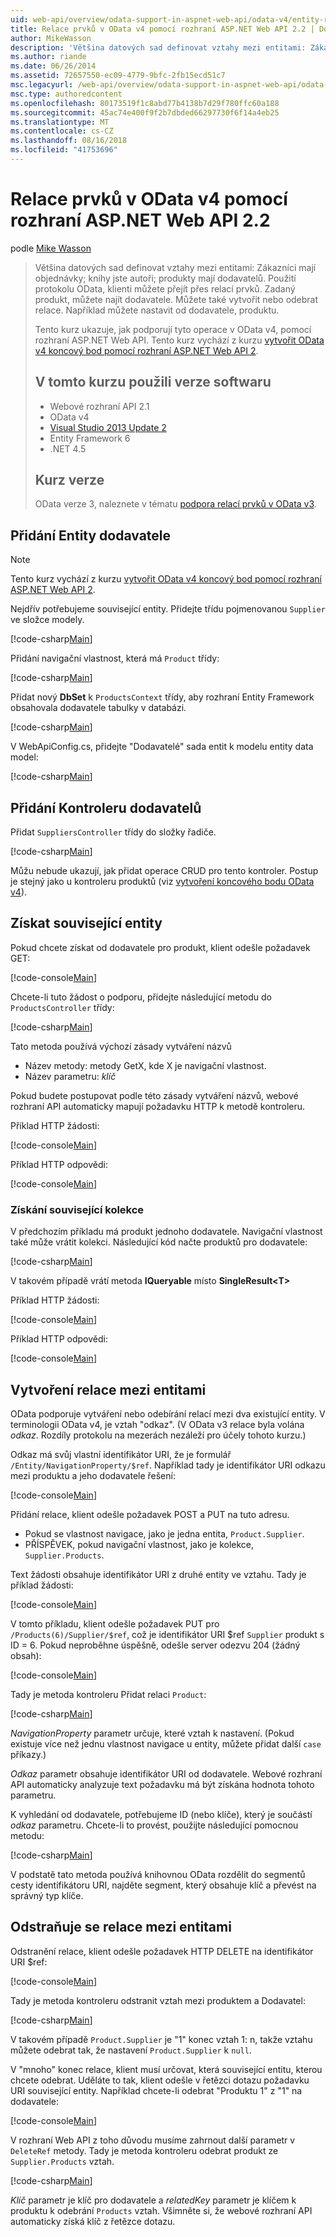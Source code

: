 ```yaml
---
uid: web-api/overview/odata-support-in-aspnet-web-api/odata-v4/entity-relations-in-odata-v4
title: Relace prvků v OData v4 pomocí rozhraní ASP.NET Web API 2.2 | Dokumentace Microsoftu
author: MikeWasson
description: 'Většina datových sad definovat vztahy mezi entitami: Zákazníci mají objednávky; knihy jste autoři; produkty mají dodavatelů. Použití protokolu OData, klienti se můžete dostat přes...'
ms.author: riande
ms.date: 06/26/2014
ms.assetid: 72657550-ec09-4779-9bfc-2fb15ecd51c7
msc.legacyurl: /web-api/overview/odata-support-in-aspnet-web-api/odata-v4/entity-relations-in-odata-v4
msc.type: authoredcontent
ms.openlocfilehash: 80173519f1c8abd77b4138b7d29f780ffc60a188
ms.sourcegitcommit: 45ac74e400f9f2b7dbded66297730f6f14a4eb25
ms.translationtype: MT
ms.contentlocale: cs-CZ
ms.lasthandoff: 08/16/2018
ms.locfileid: "41753696"
---
```

<a name="entity-relations-in-odata-v4-using-aspnet-web-api-22"></a>Relace prvků v OData v4 pomocí rozhraní ASP.NET Web API 2.2
====================
podle [Mike Wasson](https://github.com/MikeWasson)

> Většina datových sad definovat vztahy mezi entitami: Zákazníci mají objednávky; knihy jste autoři; produkty mají dodavatelů. Použití protokolu OData, klienti můžete přejít přes relací prvků. Zadaný produkt, můžete najít dodavatele. Můžete také vytvořit nebo odebrat relace. Například můžete nastavit od dodavatele, produktu.
> 
> Tento kurz ukazuje, jak podporují tyto operace v OData v4, pomocí rozhraní ASP.NET Web API. Tento kurz vychází z kurzu [vytvořit OData v4 koncový bod pomocí rozhraní ASP.NET Web API 2](create-an-odata-v4-endpoint.md).
> 
> ## <a name="software-versions-used-in-the-tutorial"></a>V tomto kurzu použili verze softwaru
> 
> 
> - Webové rozhraní API 2.1
> - OData v4
> - [Visual Studio 2013 Update 2](https://www.visualstudio.com/downloads/download-visual-studio-vs)
> - Entity Framework 6
> - .NET 4.5
> 
> 
> ## <a name="tutorial-versions"></a>Kurz verze
> 
> OData verze 3, naleznete v tématu [podpora relací prvků v OData v3](https://asp.net/web-api/overview/odata-support-in-aspnet-web-api/odata-v3/working-with-entity-relations).


## <a name="add-a-supplier-entity"></a>Přidání Entity dodavatele

> [!NOTE]
> Tento kurz vychází z kurzu [vytvořit OData v4 koncový bod pomocí rozhraní ASP.NET Web API 2](create-an-odata-v4-endpoint.md).


Nejdřív potřebujeme související entity. Přidejte třídu pojmenovanou `Supplier` ve složce modely.

[!code-csharp[Main](entity-relations-in-odata-v4/samples/sample1.cs)]

Přidání navigační vlastnost, která má `Product` třídy:

[!code-csharp[Main](entity-relations-in-odata-v4/samples/sample2.cs?highlight=13-15)]

Přidat nový **DbSet** k `ProductsContext` třídy, aby rozhraní Entity Framework obsahovala dodavatele tabulky v databázi.

[!code-csharp[Main](entity-relations-in-odata-v4/samples/sample3.cs?highlight=10)]

V WebApiConfig.cs, přidejte &quot;Dodavatelé&quot; sada entit k modelu entity data model:

[!code-csharp[Main](entity-relations-in-odata-v4/samples/sample4.cs?highlight=6)]

## <a name="add-a-suppliers-controller"></a>Přidání Kontroleru dodavatelů

Přidat `SuppliersController` třídy do složky řadiče.

[!code-csharp[Main](entity-relations-in-odata-v4/samples/sample5.cs)]

Můžu nebude ukazují, jak přidat operace CRUD pro tento kontroler. Postup je stejný jako u kontroleru produktů (viz [vytvoření koncového bodu OData v4](create-an-odata-v4-endpoint.md)).

## <a name="getting-related-entities"></a>Získat související entity

Pokud chcete získat od dodavatele pro produkt, klient odešle požadavek GET:

[!code-console[Main](entity-relations-in-odata-v4/samples/sample6.cmd)]

Chcete-li tuto žádost o podporu, přidejte následující metodu do `ProductsController` třídy:

[!code-csharp[Main](entity-relations-in-odata-v4/samples/sample7.cs)]

Tato metoda používá výchozí zásady vytváření názvů

- Název metody: metody GetX, kde X je navigační vlastnost.
- Název parametru: *klíč*

Pokud budete postupovat podle této zásady vytváření názvů, webové rozhraní API automaticky mapují požadavku HTTP k metodě kontroleru.

Příklad HTTP žádosti:

[!code-console[Main](entity-relations-in-odata-v4/samples/sample8.cmd)]

Příklad HTTP odpovědi:

[!code-console[Main](entity-relations-in-odata-v4/samples/sample9.cmd)]

### <a name="getting-a-related-collection"></a>Získání související kolekce

V předchozím příkladu má produkt jednoho dodavatele. Navigační vlastnost také může vrátit kolekci. Následující kód načte produktů pro dodavatele:

[!code-csharp[Main](entity-relations-in-odata-v4/samples/sample10.cs)]

V takovém případě vrátí metoda **IQueryable** místo **SingleResult&lt;T&gt;**

Příklad HTTP žádosti:

[!code-console[Main](entity-relations-in-odata-v4/samples/sample11.cmd)]

Příklad HTTP odpovědi:

[!code-console[Main](entity-relations-in-odata-v4/samples/sample12.cmd)]

## <a name="creating-a-relationship-between-entities"></a>Vytvoření relace mezi entitami

OData podporuje vytváření nebo odebírání relací mezi dva existující entity. V terminologii OData v4, je vztah &quot;odkaz&quot;. (V OData v3 relace byla volána *odkaz*. Rozdíly protokolu na mezerách nezáleží pro účely tohoto kurzu.)

Odkaz má svůj vlastní identifikátor URI, že je formulář `/Entity/NavigationProperty/$ref`. Například tady je identifikátor URI odkazu mezi produktu a jeho dodavatele řešení:

[!code-console[Main](entity-relations-in-odata-v4/samples/sample13.cmd)]

Přidání relace, klient odešle požadavek POST a PUT na tuto adresu.

- Pokud se vlastnost navigace, jako je jedna entita, `Product.Supplier`.
- PŘÍSPĚVEK, pokud navigační vlastnost, jako je kolekce, `Supplier.Products`.

Text žádosti obsahuje identifikátor URI z druhé entity ve vztahu. Tady je příklad žádosti:

[!code-console[Main](entity-relations-in-odata-v4/samples/sample14.cmd)]

V tomto příkladu, klient odešle požadavek PUT pro `/Products(6)/Supplier/$ref`, což je identifikátor URI $ref `Supplier` produkt s ID = 6. Pokud neproběhne úspěšně, odešle server odezvu 204 (žádný obsah):

[!code-console[Main](entity-relations-in-odata-v4/samples/sample15.cmd)]

Tady je metoda kontroleru Přidat relaci `Product`:

[!code-csharp[Main](entity-relations-in-odata-v4/samples/sample16.cs)]

*NavigationProperty* parametr určuje, které vztah k nastavení. (Pokud existuje více než jednu vlastnost navigace u entity, můžete přidat další `case` příkazy.)

*Odkaz* parametr obsahuje identifikátor URI od dodavatele. Webové rozhraní API automaticky analyzuje text požadavku má být získána hodnota tohoto parametru.

K vyhledání od dodavatele, potřebujeme ID (nebo klíče), který je součástí *odkaz* parametru. Chcete-li to provést, použijte následující pomocnou metodu:

[!code-csharp[Main](entity-relations-in-odata-v4/samples/sample17.cs)]

V podstatě tato metoda používá knihovnou OData rozdělit do segmentů cesty identifikátoru URI, najděte segment, který obsahuje klíč a převést na správný typ klíče.

## <a name="deleting-a-relationship-between-entities"></a>Odstraňuje se relace mezi entitami

Odstranění relace, klient odešle požadavek HTTP DELETE na identifikátor URI $ref:

[!code-console[Main](entity-relations-in-odata-v4/samples/sample18.cmd)]

Tady je metoda kontroleru odstranit vztah mezi produktem a Dodavatel:

[!code-csharp[Main](entity-relations-in-odata-v4/samples/sample19.cs)]

V takovém případě `Product.Supplier` je &quot;1&quot; konec vztah 1: n, takže vztahu můžete odebrat tak, že nastavení `Product.Supplier` k `null`.

V &quot;mnoho&quot; konec relace, klient musí určovat, která související entitu, kterou chcete odebrat. Uděláte to tak, klient odešle v řetězci dotazu požadavku URI související entity. Například chcete-li odebrat "Produktu 1" z "1" na dodavatele:

[!code-console[Main](entity-relations-in-odata-v4/samples/sample20.cmd?highlight=1)]

V rozhraní Web API z toho důvodu musíme zahrnout další parametr v `DeleteRef` metody. Tady je metoda kontroleru odebrat produkt ze `Supplier.Products` vztah.

[!code-csharp[Main](entity-relations-in-odata-v4/samples/sample21.cs)]

*Klíč* parametr je klíč pro dodavatele a *relatedKey* parametr je klíčem k produktu k odebrání `Products` vztah. Všimněte si, že webové rozhraní API automaticky získá klíč z řetězce dotazu.
